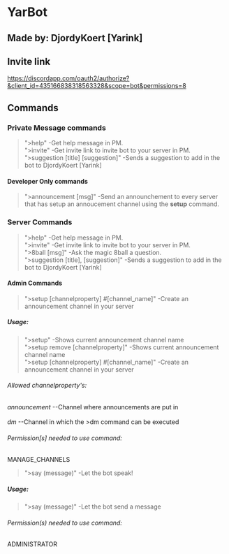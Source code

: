 # YarBot
## Made by: DjordyKoert [Yarink]
## Invite link
https://discordapp.com/oauth2/authorize?&client_id=435166838318563328&scope=bot&permissions=8

## Commands
### Private Message commands
>">help" -Get help message in PM. <br />
>">invite" -Get invite link to invite bot to your server in PM. <br />
>">suggestion [title] [suggestion]" -Sends a suggestion to add in the bot to DjordyKoert [Yarink]
#### Developer Only commands
>">announcement [msg]" -Send an announchement to every server that has setup an annoucement channel using the **setup** command.

### Server Commands
>">help" -Get help message in PM. <br />
>">invite" -Get invite link to invite bot to your server in PM. <br />
>">8ball [msg]" -Ask the magic 8ball a question. <br />
>">suggestion [title], [suggestion]" -Sends a suggestion to add in the bot to DjordyKoert [Yarink]
#### Admin Commands
>">setup [channelproperty] #[channel_name]" -Create an announcement channel in your server
##### Usage:
>">setup" -Shows current announcement channel name <br />
>">setup remove [channelproperty]" -Shows current announcement channel name <br />
>">setup [channelproperty] #[channel_name]" -Create an announcement channel in your server 
###### Allowed channelproperty's:
*announcement* --Channel where announcements are put in<br />   
*dm* --Channel in which the >dm command can be executed
###### Permission[s] needed to use command:
MANAGE_CHANNELS

>">say (message)" -Let the bot speak!
##### Usage:
>">say (message)" -Let the bot send a message
###### Permission(s) needed to use command:
ADMINISTRATOR
